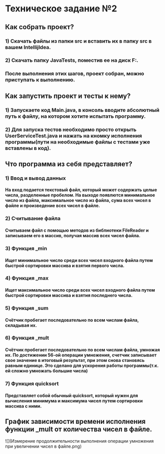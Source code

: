# Техническое задание №2
## Как собрать проект?
### 1) Скачать файлы из папки src и вставить их в папку src в вашем IntellijIdea.
### 2) Скачать папку JavaTests, поместив ее на диск F:\.
### После выполнения этих шагов, проект собран, можно приступать к выполнению. 
## Как запустить проект и тесты к нему?
### 1) Запускаете код Main.java, в консоль вводите абсолютный путь к файлу, на котором хотите испытать программу.
### 2) Для запуска тестов необходимо просто открыть UserServiceTest.java и нажать на кномку исполнения программы(пути на необходимые файлы с тестами уже вставлены в код).
## Что программа из себя представляет?
### 1) Ввод и вывод данных 
#### На вход подается текстовый файл, который может содержать целые числа, разделенные пробелом. На выходе появлются минимальное число из файла, максимальное число из файла, сума всех чисел в файле и произведение всех чисел в файле.
### 2) Считывание файла
#### Считываем файл с помощью методов из библиотеки FileReader и записываем его в массив, получая массив всех чисел файла.
### 3) Функция _min
#### Ищет минимальное число среди всех чисел входного файла путем быстрой сортировки массива и взятия первого числа.
### 4) Функция _max
#### Ищет максимальное число среди всех чисел входного файла путем быстрой сортировки массива и взятия последнего числа.
### 5) Функция _sum
#### Счётчик пробегает последовательно по всем числам файла, складывая их.
### 6) Функция _mult
#### Счётчик пробегает последовательно по всем числам файла, умножая их. По достижении 56-ой операции умножения, счетчик записывает свое значение в итоговый результат, при этом снова становясь равным единице. Это сделано для ускорения работы программы(т.к. ей сложно умножать большие числа)
### 7) Функция quicksort
#### Представляет собой обычный quicksort, который нужен для вычисления минимума и максимума чисел путем сортировки массива с ними.
## График зависимости времени исполнения функции _mult от количества чисел в файле.
![](Измерение продолжительности выполнения операции умножения при увеличении чисел в файле.png)
